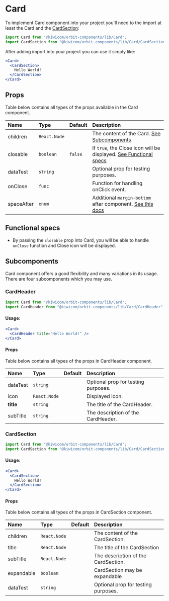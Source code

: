 # Card
To implement Card component into your project you'll need to the import at least the Card and the [CardSection](#cardsection):
```jsx
import Card from "@kiwicom/orbit-components/lib/Card";
import CardSection from "@kiwicom/orbit-components/lib/Card/CardSection";
```
After adding import into your project you can use it simply like:
```jsx
<Card>
  <CardSection>
    Hello World!
  </CardSection>
</Card>
```
## Props
Table below contains all types of the props available in the Card component.

| Name          | Type                  | Default         | Description                      |
| :------------ | :---------------------| :-------------- | :------------------------------- |
| children      | `React.Node`          |                 | The content of the Card. [See Subcomponents](#sub-components)
| closable      | `boolean`             | `false`         | If `true`, the Close icon will be displayed. [See Functional specs](#functional-specs)
| dataTest      | `string`              |                 | Optional prop for testing purposes.
| onClose       | `func`                |                 | Function for handling onClick event.
| spaceAfter    | `enum`                |                 | Additional `margin-bottom` after component. [See this docs](https://github.com/kiwicom/orbit-components/tree/master/src/common/getSpacingToken)

## Functional specs
* By passing the `closable` prop into Card, you will be able to handle `onClose` function and Close icon will be displayed.

## Subcomponents
Card component offers a good flexibility and many variations in its usage. There are four subcomponents which you may use.

### CardHeader
```jsx
import Card from "@kiwicom/orbit-components/lib/Card";
import CardHeader from "@kiwicom/orbit-components/lib/Card/CardHeader";
```
#### Usage:
```jsx
<Card>
  <CardHeader title="Hello World!" />
</Card>
```

#### Props
Table below contains all types of the props in CardHeader component.

| Name          | Type                  | Default         | Description                      |
| :------------ | :---------------------| :-------------- | :------------------------------- |
| dataTest      | `string`              |                 | Optional prop for testing purposes.
| icon          | `React.Node`          |                 | Displayed icon.
| **title**     | `string `             |                 | The title of the CardHeader.
| subTitle      | `string`              |                 | The description of the CardHeader.


### CardSection
```jsx
import Card from "@kiwicom/orbit-components/lib/Card";
import CardSection from "@kiwicom/orbit-components/lib/Card/CardSection";
```
#### Usage:
```jsx
<Card>
  <CardSection>
    Hello World!
  </CardSection>
</Card>
```

#### Props
Table below contains all types of the props in CardSection component.

| Name          | Type                  | Default         | Description                      |
| :------------ | :---------------------| :-------------- | :------------------------------- |
| children      | `React.Node`          |                 | The content of the CardSection.
| title         | `React.Node`          |                 | The title of the CardSection
| subTitle      | `React.Node`          |                 | The description of the CardSection.
| expandable    | `boolean`             |                 | CardSection may be expandable
| dataTest      | `string`              |                 | Optional prop for testing purposes.
